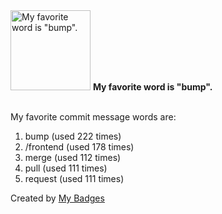 <img src="https://my-badges.github.io/my-badges/favorite-word.png" alt="My favorite word is &quot;bump&quot;." title="My favorite word is &quot;bump&quot;." width="128">
<strong>My favorite word is &quot;bump&quot;.</strong>
<br><br>

My favorite commit message words are:

1. bump (used 222 times)
2. /frontend (used 178 times)
3. merge (used 112 times)
4. pull (used 111 times)
5. request (used 111 times)


Created by <a href="https://github.com/my-badges/my-badges">My Badges</a>